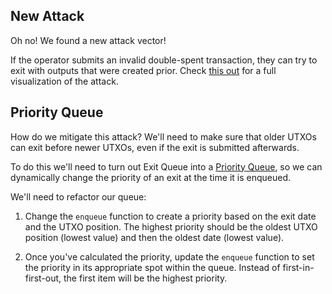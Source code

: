## New Attack 

Oh no! We found a new attack vector! 

If the operator submits an invalid double-spent transaction, they can try to exit with outputs that were created prior. Check [this out](?tab=details&scroll=Attack%20Visualization) for a full visualization of the attack.

## Priority Queue

How do we mitigate this attack? We'll need to make sure that older UTXOs can exit before newer UTXOs, even if the exit is submitted afterwards. 

To do this we'll need to turn out Exit Queue into a [Priority Queue](?tab=details&scroll=Priority%20Queue), so we can dynamically change the priority of an exit at the time it is enqueued.

We'll need to refactor our queue:

1. Change the `enqueue` function to create a priority based on the exit date and the UTXO position. The highest priority should be the oldest UTXO position (lowest value) and then the oldest date (lowest value).

2. Once you've calculated the priority, update the `enqueue` function to set the priority in its appropriate spot within the queue. Instead of first-in-first-out, the first item will be the highest priority. 
